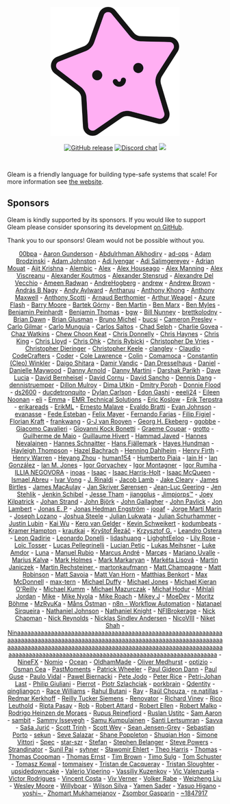 <p align="center">
  <img src="images/lucy.png" alt="Lucy, Gleam's mascot">
</p>

<p align="center">
  <a href="https://github.com/gleam-lang/gleam/releases"><img src="https://img.shields.io/github/release/gleam-lang/gleam" alt="GitHub release"></a>
  <a href="https://discord.gg/Fm8Pwmy"><img src="https://img.shields.io/discord/768594524158427167?color=blue" alt="Discord chat"></a>
  <a><img src="https://github.com/gleam-lang/gleam/workflows/ci/badge.svg?branch=main"></a>
</p>

<!-- A spacer -->
<div>&nbsp;</div>

Gleam is a friendly language for building type-safe systems that scale! For more
information see [the website](https://gleam.run).

## Sponsors

Gleam is kindly supported by its sponsors. If you would like to support Gleam
please consider sponsoring its development [on GitHub](https://github.com/sponsors/lpil).

Thank you to our sponsors! Gleam would not be possible without you.

<!-- Below this line this file is autogenerated -->
<p align="center">
  <a href="https://github.com/00bpa">00bpa</a> -
  <a href="https://github.com/agundy">Aaron Gunderson</a> -
  <a href="https://github.com/zeroows">Abdulrhman Alkhodiry</a> -
  <a href="https://github.com/ad-ops">ad-ops</a> -
  <a href="https://github.com/AdamBrodzinski">Adam Brodzinski</a> -
  <a href="https://github.com/adjohnston">Adam Johnston</a> -
  <a href="https://github.com/thebugcatcher">Adi Iyengar</a> -
  <a href="https://github.com/abs0luty">Adi Salimgereyev</a> -
  <a href="https://github.com/amouat">Adrian Mouat</a> -
  <a href="https://github.com/JitPackJoyride">Ajit Krishna</a> -
  <a href="https://alembic.com.au">Alembic</a> -
  <a href="https://github.com/avbits">Alex</a> -
  <a href="https://github.com/ahouseago">Alex Houseago</a> -
  <a href="https://github.com/rawhat">Alex Manning</a> -
  <a href="https://github.com/aexvir">Alex Viscreanu</a> -
  <a href="https://github.com/akoutmos">Alexander Koutmos</a> -
  <a href="https://github.com/muonoum">Alexander Stensrud</a> -
  <a href="https://github.com/defgenx">Alexandre Del Vecchio</a> -
  <a href="https://github.com/Acepie">Ameen Radwan</a> -
  <a href="https://github.com/AndreHogberg">AndreHogberg</a> -
  <a href="https://github.com/ajkachnic">andrew</a> -
  <a href="https://github.com/andrew-werdna">Andrew Brown</a> -
  <a href="https://github.com/BNAndras">András B Nagy</a> -
  <a href="https://github.com/aaylward">Andy Aylward</a> -
  <a href="https://github.com/antharuu">Antharuu</a> -
  <a href="https://github.com/anthony-khong">Anthony Khong</a> -
  <a href="https://github.com/Illbjorn">Anthony Maxwell</a> -
  <a href="https://github.com/amscotti">Anthony Scotti</a> -
  <a href="https://github.com/oz">Arnaud Berthomier</a> -
  <a href="https://github.com/aweagel">Arthur Weagel</a> -
  <a href="https://github.com/azureflash">Azure Flash</a> -
  <a href="https://github.com/chiroptical">Barry Moore</a> -
  <a href="https://github.com/bartekgorny">Bartek Górny</a> -
  <a href="https://github.com/requestben">Ben Martin</a> -
  <a href="https://github.com/bgmarx">Ben Marx</a> -
  <a href="https://github.com/benmyles">Ben Myles</a> -
  <a href="https://github.com/bcpeinhardt">Benjamin Peinhardt</a> -
  <a href="https://github.com/bentomas">Benjamin Thomas</a> -
  <a href="https://github.com/bgwdotdev">bgw</a> -
  <a href="https://github.com/bigtallbill">Bill Nunney</a> -
  <a href="https://github.com/brettkolodny">brettkolodny</a> -
  <a href="https://github.com/brian-dawn">Brian Dawn</a> -
  <a href="https://github.com/bglusman">Brian Glusman</a> -
  <a href="https://github.com/nono">Bruno Michel</a> -
  <a href="https://github.com/bucsi">bucsi</a> -
  <a href="https://github.com/cameronpresley">Cameron Presley</a> -
  <a href="https://github.com/carlogilmar">Carlo Gilmar</a> -
  <a href="https://github.com/carlomunguia">Carlo Munguia</a> -
  <a href="https://github.com/csaltos">Carlos Saltos</a> -
  <a href="https://github.com/chadselph">Chad Selph</a> -
  <a href="https://github.com/charlie-n01r">Charlie Govea</a> -
  <a href="https://github.com/chazwatkins">Chaz Watkins</a> -
  <a href="https://github.com/choonkeat">Chew Choon Keat</a> -
  <a href="https://github.com/ceedon">Chris Donnelly</a> -
  <a href="https://github.com/chaynes3">Chris Haynes</a> -
  <a href="https://github.com/Morzaram">Chris King</a> -
  <a href="https://github.com/chrislloyd">Chris Lloyd</a> -
  <a href="https://github.com/utilForever">Chris Ohk</a> -
  <a href="https://github.com/Chriscbr">Chris Rybicki</a> -
  <a href="https://github.com/devries">Christopher De Vries</a> -
  <a href="https://github.com/cdaringe">Christopher Dieringer</a> -
  <a href="https://github.com/christhekeele">Christopher Keele</a> -
  <a href="https://github.com/clangley">clangley</a> -
  <a href="https://github.com/ReXase27">Claudio</a> -
  <a href="https://github.com/codecrafters-io">CodeCrafters</a> -
  <a href="https://github.com/coder">Coder</a> -
  <a href="https://github.com/colelawrence">Cole Lawrence</a> -
  <a href="https://github.com/insanitybit">Colin</a> -
  <a href="https://github.com/Comamoca">Comamoca</a> -
  <a href="https://github.com/Lucostus">Constantin (Cleo) Winkler</a> -
  <a href="https://github.com/sdaigo">Daigo Shitara</a> -
  <a href="https://github.com/dvic">Damir Vandic</a> -
  <a href="https://github.com/ddresselhaus">Dan Dresselhaus</a> -
  <a href="https://github.com/danielelli">Daniel</a> -
  <a href="https://github.com/DanielleMaywood">Danielle Maywood</a> -
  <a href="https://github.com/pinnet">Danny Arnold</a> -
  <a href="https://github.com/despairblue">Danny Martini</a> -
  <a href="https://github.com/dar5hak">Darshak Parikh</a> -
  <a href="https://github.com/davydog187">Dave Lucia</a> -
  <a href="https://github.com/dbernheisel">David Bernheisel</a> -
  <a href="https://github.com/davidcornu">David Cornu</a> -
  <a href="https://github.com/davesnx">David Sancho</a> -
  <a href="https://github.com/dangdennis">Dennis Dang</a> -
  <a href="https://github.com/dennistruemper">dennistruemper</a> -
  <a href="https://github.com/dmmulroy">Dillon Mulroy</a> -
  <a href="https://github.com/gothy">Dima Utkin</a> -
  <a href="https://github.com/poroh">Dmitry Poroh</a> -
  <a href="https://github.com/floodfx">Donnie Flood</a> -
  <a href="https://github.com/ds2600">ds2600</a> -
  <a href="https://github.com/ducdetronquito">ducdetronquito</a> -
  <a href="https://github.com/gdcrisp">Dylan Carlson</a> -
  <a href="https://github.com/edongashi">Edon Gashi</a> -
  <a href="https://github.com/eeeli24">eeeli24</a> -
  <a href="https://github.com/enoonan">Eileen Noonan</a> -
  <a href="https://github.com/dropwhile">eli</a> -
  <a href="https://github.com/Emma-Fuller">Emma</a> -
  <a href="https://github.com/EMRTS">EMR Technical Solutions</a> -
  <a href="https://github.com/ekosz">Eric Koslow</a> -
  <a href="https://github.com/eterps">Erik Terpstra</a> -
  <a href="https://liberapay.com/erikareads/">erikareads</a> -
  <a href="https://github.com/ErikML">ErikML</a> -
  <a href="https://github.com/oberernst">Ernesto Malave</a> -
  <a href="https://github.com/evaldobratti">Evaldo Bratti</a> -
  <a href="https://github.com/evanj2357">Evan Johnson</a> -
  <a href="https://github.com/evanasse">evanasse</a> -
  <a href="https://github.com/fmesteban">Fede Esteban</a> -
  <a href="https://github.com/yerTools">Felix Mayer</a> -
  <a href="https://github.com/nandofarias">Fernando Farias</a> -
  <a href="https://github.com/ffigiel">Filip Figiel</a> -
  <a href="https://github.com/floriank">Florian Kraft</a> -
  <a href="https://github.com/Frank-III">frankwang</a> -
  <a href="https://github.com/gvrooyen">G-J van Rooyen</a> -
  <a href="https://github.com/hagenek">Georg H. Ekeberg</a> -
  <a href="https://github.com/ggobbe">ggobbe</a> -
  <a href="https://github.com/giacomocavalieri">Giacomo Cavalieri</a> -
  <a href="https://github.com/giovannibonetti">Giovanni Kock Bonetti</a> -
  <a href="https://github.com/obmarg">Graeme Coupar</a> -
  <a href="https://github.com/grottohub">grotto</a> -
  <a href="https://github.com/nirev">Guilherme de Maio</a> -
  <a href="https://github.com/ghivert">Guillaume Hivert</a> -
  <a href="https://github.com/hammad-r-javed">Hammad Javed</a> -
  <a href="https://github.com/kwando">Hannes Nevalainen</a> -
  <a href="https://github.com/ildorn">Hannes Schnaitter</a> -
  <a href="https://github.com/hfjallemark">Hans Fjällemark</a> -
  <a href="https://github.com/jhundman">Hayes Hundman</a> -
  <a href="https://github.com/hayleigh-dot-dev">Hayleigh Thompson</a> -
  <a href="https://github.com/hibachrach">Hazel Bachrach</a> -
  <a href="https://github.com/hdahlheim">Henning Dahlheim</a> -
  <a href="https://github.com/h14h">Henry Firth</a> -
  <a href="https://github.com/henrysdev">Henry Warren</a> -
  <a href="https://github.com/losfair">Heyang Zhou</a> -
  <a href="https://github.com/human154">human154</a> -
  <a href="https://github.com/hpiaia">Humberto Piaia</a> -
  <a href="https://github.com/iainh">Iain H</a> -
  <a href="https://github.com/Ian-GL">Ian González</a> -
  <a href="https://github.com/ianmjones">Ian M. Jones</a> -
  <a href="https://github.com/delitrem">Igor Goryachev</a> -
  <a href="https://github.com/igordsm">Igor Montagner</a> -
  <a href="https://github.com/irumiha">Igor Rumiha</a> -
  <a href="https://github.com/nilliax">ILLIA NEGOVORA</a> -
  <a href="https://github.com/inoas">inoas</a> -
  <a href="https://github.com/graphiteisaac">Isaac</a> -
  <a href="https://github.com/isaacharrisholt">Isaac Harris-Holt</a> -
  <a href="https://github.com/imcquee">Isaac McQueen</a> -
  <a href="https://github.com/ismaelga">Ismael Abreu</a> -
  <a href="https://github.com/ivarvong">Ivar Vong</a> -
  <a href="https://github.com/m-rinaldi">J. Rinaldi</a> -
  <a href="https://github.com/jacobdalamb">Jacob Lamb</a> -
  <a href="https://github.com/jakecleary">Jake Cleary</a> -
  <a href="https://github.com/jamesbirtles">James Birtles</a> -
  <a href="https://github.com/jamesmacaulay">James MacAulay</a> -
  <a href="https://github.com/monzool">Jan Skriver Sørensen</a> -
  <a href="https://github.com/jlgeering">Jean-Luc Geering</a> -
  <a href="https://github.com/okkdev">Jen Stehlik</a> -
  <a href="https://github.com/dukeofcool199">Jenkin Schibel</a> -
  <a href="https://github.com/jessetham">Jesse Tham</a> -
  <a href="https://github.com/jiangplus">jiangplus</a> -
  <a href="https://github.com/hunkyjimpjorps">Jimpjorps™</a> -
  <a href="https://github.com/joeykilpatrick">Joey Kilpatrick</a> -
  <a href="https://github.com/johan-st">Johan Strand</a> -
  <a href="https://github.com/JohnBjrk">John Björk</a> -
  <a href="https://github.com/johngallagher">John Gallagher</a> -
  <a href="https://github.com/jmpavlick">John Pavlick</a> -
  <a href="https://github.com/jonlambert">Jon Lambert</a> -
  <a href="https://github.com/igern">Jonas E. P</a> -
  <a href="https://github.com/JonasHedEng">Jonas Hedman Engström</a> -
  <a href="https://github.com/jooaf">jooaf</a> -
  <a href="https://github.com/jormarma">Jorge Martí Marín</a> -
  <a href="https://github.com/joseph-lozano">Joseph Lozano</a> -
  <a href="https://github.com/joshocalico">Joshua Steele</a> -
  <a href="https://liberapay.com/d2quadra/">Julian Lukwata</a> -
  <a href="https://github.com/schurhammer">Julian Schurhammer</a> -
  <a href="https://github.com/justinlubin">Justin Lubin</a> -
  <a href="https://github.com/kaiwu">Kai Wu</a> -
  <a href="https://github.com/keroami">Kero van Gelder</a> -
  <a href="https://github.com/kevinschweikert">Kevin Schweikert</a> -
  <a href="https://github.com/kodumbeats">kodumbeats</a> -
  <a href="https://github.com/hamptokr">Kramer Hampton</a> -
  <a href="https://github.com/krautkai">krautkai</a> -
  <a href="https://github.com/krystofrezac">Kryštof Řezáč</a> -
  <a href="https://github.com/krzysztofgb">Krzysztof G.</a> -
  <a href="https://github.com/leostera">Leandro Ostera</a> -
  <a href="https://github.com/leonqadirie">Leon Qadirie</a> -
  <a href="https://github.com/LeartS">Leonardo Donelli</a> -
  <a href="https://github.com/defp">lidashuang</a> -
  <a href="https://github.com/LighghtEeloo">LighghtEeloo</a> -
  <a href="https://github.com/LilyRose2798">Lily Rose</a> -
  <a href="https://github.com/wowi42">Loïc Tosser</a> -
  <a href="https://github.com/lucaspellegrinelli">Lucas Pellegrinelli</a> -
  <a href="https://github.com/lpetic">Lucian Petic</a> -
  <a href="https://github.com/lukasmeihsner">Lukas Meihsner</a> -
  <a href="https://github.com/lamdor">Luke Amdor</a> -
  <a href="https://github.com/2kool4idkwhat">Luna</a> -
  <a href="https://github.com/manuel-rubio">Manuel Rubio</a> -
  <a href="https://github.com/marcusandre">Marcus André</a> -
  <a href="https://github.com/ideaMarcos">Marcøs</a> -
  <a href="https://github.com/AYM1607">Mariano Uvalle</a> -
  <a href="https://github.com/mariuskalvo">Marius Kalvø</a> -
  <a href="https://github.com/markholmes">Mark Holmes</a> -
  <a href="https://github.com/markmark206">Mark Markaryan</a> -
  <a href="https://github.com/datayja">Markéta Lisová</a> -
  <a href="https://github.com/Janiczek">Martin Janiczek</a> -
  <a href="https://github.com/rechsteiner">Martin Rechsteiner </a> -
  <a href="https://github.com/martonkaufmann">martonkaufmann</a> -
  <a href="https://github.com/han-tyumi">Matt Champagne</a> -
  <a href="https://github.com/matthewrobinsondev">Matt Robinson</a> -
  <a href="https://github.com/matt-savvy">Matt Savoia</a> -
  <a href="https://github.com/mattvanhorn">Matt Van Horn</a> -
  <a href="https://github.com/KtorZ">Matthias Benkort</a> -
  <a href="https://github.com/maxmcd">Max McDonnell</a> -
  <a href="https://github.com/max-tern">max-tern</a> -
  <a href="https://github.com/stunthamster">Michael Duffy</a> -
  <a href="https://github.com/michaeljones">Michael Jones</a> -
  <a href="https://github.com/SoTeKie">Michael Kieran O'Reilly</a> -
  <a href="https://github.com/mkumm">Michael Kumm</a> -
  <a href="https://github.com/monocursive">Michael Mazurczak</a> -
  <a href="https://github.com/mjwhodur">Michał Hodur</a> -
  <a href="https://github.com/mihlali-jordan">Mihlali Jordan</a> -
  <a href="https://liberapay.com/Daybowbow/">Mike</a> -
  <a href="https://github.com/nyolamike">Mike Nyola</a> -
  <a href="https://github.com/mroach">Mike Roach</a> -
  <a href="https://liberapay.com/mikej/">Mikey J</a> -
  <a href="https://github.com/MoeDevelops">MoeDev</a> -
  <a href="https://github.com/MoritzBoehme">Moritz Böhme</a> -
  <a href="https://github.com/rykawamu">MzRyuKa</a> -
  <a href="https://github.com/cheesemans">Måns Östman</a> -
  <a href="https://github.com/n8nio">n8n - Workflow Automation</a> -
  <a href="https://github.com/natanaelsirqueira">Natanael Sirqueira</a> -
  <a href="https://github.com/nathanjohnson320">Nathaniel Johnson</a> -
  <a href="https://github.com/nathanielknight">Nathaniel Knight</a> -
  <a href="https://github.com/NFIBrokerage">NFIBrokerage</a> -
  <a href="https://github.com/nchapman">Nick Chapman</a> -
  <a href="https://github.com/ndreynolds">Nick Reynolds</a> -
  <a href="https://github.com/NicklasXYZ">Nicklas Sindlev Andersen</a> -
  <a href="https://github.com/NicoVIII">NicoVIII</a> -
  <a href="https://github.com/mrniket">Niket Shah</a> -
  <a href="https://github.com/l1f">Ninaaaaaaaaaaaaaaaaaaaaaaaaaaaaaaaaaaaaaaaaaaaaaaaaaaaaaaaaaaaaaaaaaaaaaaaaaaaaaaaaaaaaaaaaaaaaaaaaaaaaaaaaaaaaaaaaaaaaaaaaaaaaaaaaaaaaaaaaaaaaaaaaaaaaaaaaaaaaaaaaaaaaaaaaaaaaaaaaaaaaaaaaaaaaaaaaaaaaaaaaaaaaaaaaaaaaaaaaaaaaaaaaaaaaaaaaaaaaaaaaaaaaaaaaaaa</a> -
  <a href="http://www.ninefx.com">NineFX</a> -
  <a href="https://github.com/nomio">Nomio</a> -
  <a href="https://github.com/oceanlewis">Ocean</a> -
  <a href="https://github.com/OldhamMade">OldhamMade</a> -
  <a href="https://github.com/CanadaHonk">Oliver Medhurst</a> -
  <a href="https://github.com/optizio">optizio</a> -
  <a href="https://github.com/daslaf">Osman Cea</a> -
  <a href="https://github.com/PastMoments">PastMoments</a> -
  <a href="https://github.com/Davorak">Patrick Wheeler</a> -
  <a href="https://github.com/giddie">Paul Gideon Dann</a> -
  <a href="https://github.com/pguse">Paul Guse</a> -
  <a href="https://github.com/vidalpaul">Paulo Vidal</a> -
  <a href="https://github.com/biernacki">Pawel Biernacki</a> -
  <a href="https://github.com/petejodo">Pete Jodo</a> -
  <a href="https://github.com/pvsr">Peter Rice</a> -
  <a href="https://github.com/pjlast">Petri-Johan Last</a> -
  <a href="https://github.com/philipgiuliani">Philip Giuliani</a> -
  <a href="https://github.com/pierrot-lc">Pierrot</a> -
  <a href="https://github.com/sz-piotr">Piotr Szlachciak</a> -
  <a href="https://github.com/porkbrain">porkbrain</a> -
  <a href="https://github.com/qdentity">Qdentity</a> -
  <a href="https://github.com/qingliangcn">qingliangcn</a> -
  <a href="https://github.com/raquentin">Race Williams</a> -
  <a href="https://github.com/rrbutani">Rahul Butani</a> -
  <a href="https://github.com/ray-delossantos">Ray</a> -
  <a href="https://github.com/chouzar">Raúl Chouza </a> -
  <a href="https://github.com/renatillas">re.natillas</a> -
  <a href="https://github.com/redmar">Redmar Kerkhoff</a> -
  <a href="https://github.com/reillysiemens">Reilly Tucker Siemens</a> -
  <a href="https://github.com/renovatorruler">Renovator</a> -
  <a href="https://github.com/richard-viney">Richard Viney</a> -
  <a href="https://github.com/rico">Rico Leuthold</a> -
  <a href="https://github.com/ripta">Ripta Pasay</a> -
  <a href="https://github.com/robertwayne">Rob</a> -
  <a href="https://github.com/TanklesXL">Robert Attard</a> -
  <a href="https://github.com/rellen">Robert Ellen</a> -
  <a href="https://github.com/malkomalko">Robert Malko</a> -
  <a href="https://github.com/R0DR160HM">Rodrigo Heinzen de Moraes</a> -
  <a href="https://github.com/reinefjord">Rupus Reinefjord</a> -
  <a href="https://github.com/ustitc">Ruslan Ustitc</a> -
  <a href="https://github.com/samaaron">Sam Aaron</a> -
  <a href="https://github.com/soulsam480">sambit</a> -
  <a href="https://github.com/bkspace">Sammy Isseyegh</a> -
  <a href="https://github.com/Ozame">Samu Kumpulainen</a> -
  <a href="https://github.com/mrgleam">Santi Lertsumran</a> -
  <a href="https://github.com/castletaste">Savva</a> -
  <a href="https://github.com/sasa1977">Saša Jurić</a> -
  <a href="https://github.com/scotttrinh">Scott Trinh</a> -
  <a href="https://github.com/scottwey">Scott Wey</a> -
  <a href="https://github.com/seanjensengrey">Sean Jensen-Grey</a> -
  <a href="https://github.com/sporto">Sebastian Porto</a> -
  <a href="https://github.com/sekunho">sekun</a> -
  <a href="https://github.com/tehprofessor">Seve Salazar</a> -
  <a href="https://github.com/codemonkey76">Shane Poppleton</a> -
  <a href="https://github.com/honsq90">Shuqian Hon</a> -
  <a href="https://github.com/simonewebdesign">Simone Vittori</a> -
  <a href="https://github.com/spectacle-cat">Spec</a> -
  <a href="https://github.com/star-szr">star-szr</a> -
  <a href="https://github.com/bytesource">Stefan</a> -
  <a href="https://github.com/Qard">Stephen Belanger</a> -
  <a href="https://github.com/stvpwrs">Steve Powers</a> -
  <a href="https://github.com/Strandinator">Strandinator</a> -
  <a href="https://github.com/threepointone">Sunil Pai</a> -
  <a href="https://github.com/syhner">syhner</a> -
  <a href="https://github.com/slafs">Sławomir Ehlert</a> -
  <a href="https://github.com/Theosaurus-Rex">Theo Harris</a> -
  <a href="https://github.com/thomaswhyyou">Thomas</a> -
  <a href="https://github.com/tcoopman">Thomas Coopman</a> -
  <a href="https://github.com/ernstla">Thomas Ernst</a> -
  <a href="https://github.com/tmbrwn">Tim Brown</a> -
  <a href="https://github.com/timgluz">Timo Sulg</a> -
  <a href="https://github.com/tomjschuster">Tom Schuster</a> -
  <a href="https://github.com/tomekowal">Tomasz Kowal</a> -
  <a href="https://github.com/tommaisey">tommaisey</a> -
  <a href="https://github.com/TristanCacqueray">Tristan de Cacqueray</a> -
  <a href="https://github.com/tsloughter">Tristan Sloughter</a> -
  <a href="https://github.com/upsidedownsweetfood">upsidedowncake</a> -
  <a href="https://github.com/vvzen">Valerio Viperino</a> -
  <a href="https://github.com/bondiano">Vassiliy Kuzenkov</a> -
  <a href="https://github.com/sandsower">Vic Valenzuela</a> -
  <a href="https://github.com/rodrigues">Victor Rodrigues</a> -
  <a href="https://github.com/VincentCosta6">Vincent Costa</a> -
  <a href="https://github.com/PerpetualPossum">Viv Verner</a> -
  <a href="https://github.com/yelps">Volker Rabe</a> -
  <a href="https://github.com/weizhliu">Weizheng Liu</a> -
  <a href="https://github.com/wezm">Wesley Moore</a> -
  <a href="https://github.com/Willyboar">Willyboar</a> -
  <a href="https://github.com/wilsonsilva">Wilson Silva</a> -
  <a href="https://github.com/yamen">Yamen Sader</a> -
  <a href="https://github.com/Yasuo-Higano">Yasuo Higano</a> -
  <a href="https://github.com/joshi-monster">yoshi~ </a> -
  <a href="https://github.com/Zhomart">Zhomart Mukhamejanov</a> -
  <a href="https://github.com/gasparinzsombor">Zsombor Gasparin</a> -
  <a href="https://liberapay.com/~1847917/">~1847917</a>
</p>